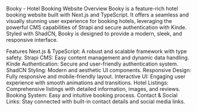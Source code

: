 Booky - Hotel Booking Website
Overview
Booky is a feature-rich hotel booking website built with Next.js and TypeScript. It offers a seamless and visually stunning user experience for booking hotels, leveraging the powerful CMS capabilities of Strapi and secure authentication with Kinde. Styled with ShadCN, Booky is designed to provide a modern, sleek, and responsive interface.

Features
Next.js & TypeScript: A robust and scalable framework with type safety.
Strapi CMS: Easy content management and dynamic data handling.
Kinde Authentication: Secure and user-friendly authentication system.
ShadCN Styling: Modern and aesthetic UI components.
Responsive Design: Fully responsive and mobile-friendly layout.
Interactive UI: Engaging user experience with smooth animations and transitions.
Hotel Listings: Comprehensive listings with detailed information, images, and reviews.
Booking System: Easy and intuitive booking process.
Contact & Social Links: Stay connected with built-in contact details and social media links.
